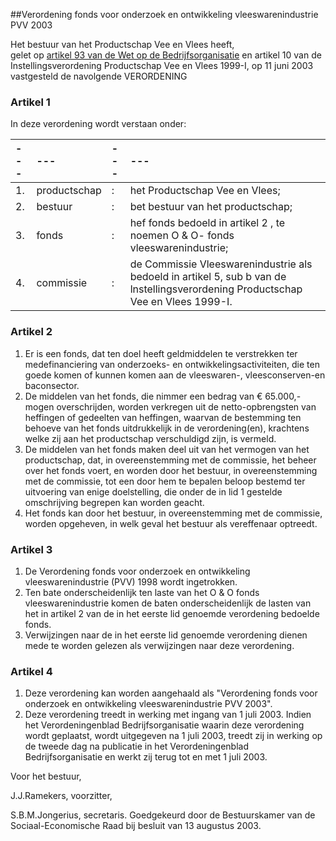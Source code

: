 <meta http-equiv='Content-Type' content='text/html; charset=utf-8' />

##Verordening fonds voor onderzoek en ontwikkeling vleeswarenindustrie PVV 2003

Het bestuur van het Productschap Vee en Vlees heeft,  
gelet op [artikel 93 van de Wet op de Bedrijfsorganisatie](../../../../../../../../../../../wet/wet/op/de/bedrijfsorganisatie/BWBR0002058/README.md) en artikel 10 van de Instellingsverordening Productschap Vee en Vlees 1999-I,
op 11 juni 2003 vastgesteld de navolgende VERORDENING    

### Artikel  1  

In deze verordening wordt verstaan onder:  

| --- | --- | --- | --- |
|:---|:---|:---|:---|
| 1.  | productschap  | :  | het Productschap Vee en Vlees;  |
| 2.  | bestuur  | :  | bet bestuur van het productschap;  |
| 3.  | fonds  | :  | hef fonds bedoeld in artikel 2 , te noemen O & O- fonds vleeswarenindustrie;  |
| 4.  | commissie  | :  | de Commissie Vleeswarenindustrie als bedoeld in artikel 5, sub b van de lnstellingsverordening Productschap Vee en Vlees 1999-I.  |

### Artikel  2  

1.  Er is een fonds, dat ten doel heeft geldmiddelen te verstrekken ter medefinanciering van onderzoeks- en ontwikkelingsactiviteiten, die ten goede komen of kunnen komen aan de vleeswaren-, vleesconserven-en baconsector.   
2.  De middelen van het fonds, die nimmer een bedrag van € 65.000,- mogen overschrijden, worden verkregen uit de netto-opbrengsten van heffingen of gedeelten van heffingen, waarvan de bestemming ten behoeve van het fonds uitdrukkelijk in de verordening(en), krachtens welke zij aan het productschap verschuldigd zijn, is vermeld.   
3.  De middelen van het fonds maken deel uit van het vermogen van het productschap, dat, in overeenstemming met de commissie, het beheer over het fonds voert, en worden door het bestuur, in overeenstemming met de commissie, tot een door hem te bepalen beloop bestemd ter uitvoering van enige doelstelling, die onder de in lid 1 gestelde omschrijving begrepen kan worden geacht.   
4.  Het fonds kan door het bestuur, in overeenstemming met de commissie, worden opgeheven, in welk geval het bestuur als vereffenaar optreedt.   

### Artikel  3  

1.  De Verordening fonds voor onderzoek en ontwikkeling vleeswarenindustrie (PVV) 1998 wordt ingetrokken.   
2.  Ten bate onderscheidenlijk ten laste van het O & O fonds vleeswarenindustrie komen de baten onderscheidenlijk de lasten van het in artikel 2 van de in het eerste lid genoemde verordening bedoelde fonds.   
3.  Verwijzingen naar de in het eerste lid genoemde verordening dienen mede te worden gelezen als verwijzingen naar deze verordening.   

### Artikel  4  

1.  Deze verordening kan worden aangehaald als "Verordening fonds voor onderzoek en ontwikkeling vleeswarenindustrie PVV 2003".   
2.  Deze verordening treedt in werking met ingang van 1 juli 2003. Indien het Verordeningenblad Bedrijfsorganisatie waarin deze verordening wordt geplaatst, wordt uitgegeven na 1 juli 2003, treedt zij in werking op de tweede dag na publicatie in het Verordeningenblad Bedrijfsorganisatie en werkt zij terug tot en met 1 juli 2003.   

Voor het bestuur,  

J.J.Ramekers,
voorzitter, 

S.B.M.Jongerius,
secretaris.   Goedgekeurd door de Bestuurskamer van de Sociaal-Economische Raad bij besluit van 13 augustus 2003.    
